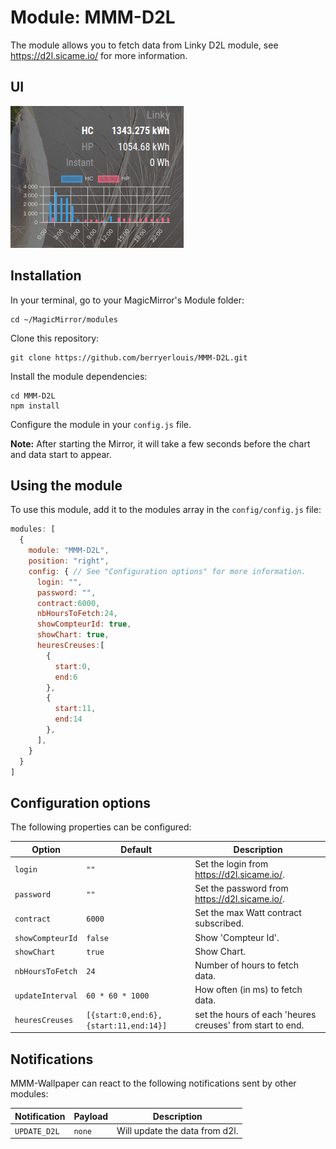 # Module: MMM-D2L
The module allows you to fetch data from Linky D2L module, see https://d2l.sicame.io/ for more information.

## UI
![UI](mmm-d2l.png)

## Installation

In your terminal, go to your MagicMirror's Module folder:
````
cd ~/MagicMirror/modules
````

Clone this repository:
````
git clone https://github.com/berryerlouis/MMM-D2L.git
````

Install the module dependencies:
````
cd MMM-D2L
npm install
````

Configure the module in your `config.js` file.

**Note:** After starting the Mirror, it will take a few seconds before the chart and data start to appear.

## Using the module

To use this module, add it to the modules array in the `config/config.js` file:
````javascript
modules: [
  {
    module: "MMM-D2L",
    position: "right",
    config: { // See "Configuration options" for more information.
      login: "",
      password: "",
      contract:6000,
      nbHoursToFetch:24,
      showCompteurId: true,
      showChart: true,
      heuresCreuses:[
        {
          start:0,
          end:6
        },
        {
          start:11,
          end:14
        },
      ],
    }
  }
]
````

## Configuration options

The following properties can be configured:



|Option|Default|Description|
|---|---|---|
|`login`|`""`|Set the login from https://d2l.sicame.io/.|
|`password`|`""`|Set the password from https://d2l.sicame.io/.|
|`contract`|`6000`|Set the max Watt contract subscribed.|
|`showCompteurId`|`false`|Show 'Compteur Id'.|
|`showChart`|`true`|Show Chart.|
|`nbHoursToFetch`|`24`|Number of hours to fetch data.|
|`updateInterval`|`60 * 60 * 1000`|How often (in ms) to fetch data.|
|`heuresCreuses`|`[{start:0,end:6},{start:11,end:14}]`|set the hours of each 'heures creuses' from start to end.|

## Notifications

MMM-Wallpaper can react to the following notifications sent by other modules:

|Notification|Payload|Description|
|---|---|---|
|`UPDATE_D2L`|`none`|Will update the data from d2l.|